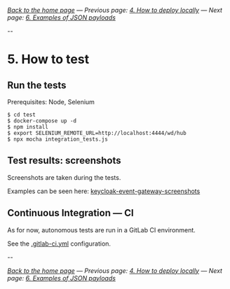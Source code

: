 _[Back to the home page](../README.md)
— Previous page: [4. How to deploy locally](./Deploy.md)
— Next page: [6. Examples of JSON payloads](./Examples.md)_

--

# 5. How to test


## Run the tests

Prerequisites: Node, Selenium

```shell
$ cd test
$ docker-compose up -d
$ npm install
$ export SELENIUM_REMOTE_URL=http://localhost:4444/wd/hub
$ npx mocha integration_tests.js
```

## Test results: screenshots

Screenshots are taken during the tests.

Examples can be seen here:
[keycloak-event-gateway-screenshots](https://gitlab.com/avcompris/kalisio/feathers-keycloak-listener-screenshots/)


## Continuous Integration — CI

As for now, autonomous
tests are run in a GitLab CI
environment.

See the [.gitlab-ci.yml](../.gitlab-ci.yml) configuration.



--

_[Back to the home page](../README.md)
— Previous page: [4. How to deploy locally](./Deploy.md)
— Next page: [6. Examples of JSON payloads](./Examples.md)_
